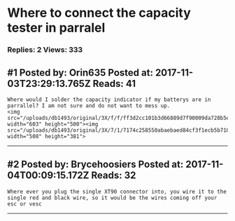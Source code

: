 # Where to connect the capacity tester in parralel

### Replies: 2 Views: 333

## \#1 Posted by: Orin635 Posted at: 2017-11-03T23:29:13.765Z Reads: 41

```
Where would I solder the capacity indicator if my batterys are in parrallel? I am not sure and do not want to mess up.
<img src="/uploads/db1493/original/3X/f/f/ff3d2cc101b3d66889d7f90009da728b5efdc28a.PNG" width="603" height="500"><img src="/uploads/db1493/original/3X/7/1/7174c258550abaebaed84cf3f1ecb5b7103917c2.PNG" width="508" height="381">
```

---
## \#2 Posted by: Brycehoosiers Posted at: 2017-11-04T00:09:15.172Z Reads: 32

```
Where ever you plug the single XT90 connector into, you wire it to the single red and black wire, so it would be the wires coming off your esc or vesc
```

---
